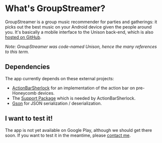 # What's GroupStreamer?

GroupStreamer is a group music recommender for parties and gatherings: it picks
out the best music on your Android device given the people around you. It's
basically a mobile interface to the Unison back-end, which is also [hosted on
GitHub][4].

*Note: GroupStreamer was code-named Unison, hence the many references to this
term.*

## Dependencies

The app currently depends on these external projects:

- [ActionBarSherlock][1] for an implementation of the action bar on
  pre-Honeycomb devices.
- The [Support Package][2] which is needed by ActionBarSherlock.
- [Gson][3] for JSON serialization / deserialization.


## I want to test it!

The app is not yet available on Google Play, although we should get there soon.
If you want to test it in the meantime, please [contact me][5].


[1]: http://actionbarsherlock.com/
[2]: http://developer.android.com/sdk/compatibility-library.html
[3]: http://code.google.com/p/google-gson/
[4]: https://github.com/lucasmaystre/unison-recsys
[5]: mailto:lucas@maystre.ch
